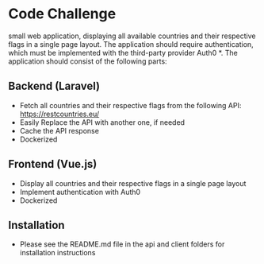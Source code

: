 # Code Challenge

small web application, displaying all available countries and
their respective flags in a single page layout. The application should require authentication,
which must be implemented with the third-party provider Auth0 *. The application should
consist of the following parts: 

## Backend (Laravel)
- Fetch all countries and their respective flags from the following API: https://restcountries.eu/
- Easily Replace the API with another one, if needed
- Cache the API response
- Dockerized


## Frontend (Vue.js)
- Display all countries and their respective flags in a single page layout
- Implement authentication with Auth0
- Dockerized


## Installation
- Please see the README.md file in the api and client folders for installation instructions